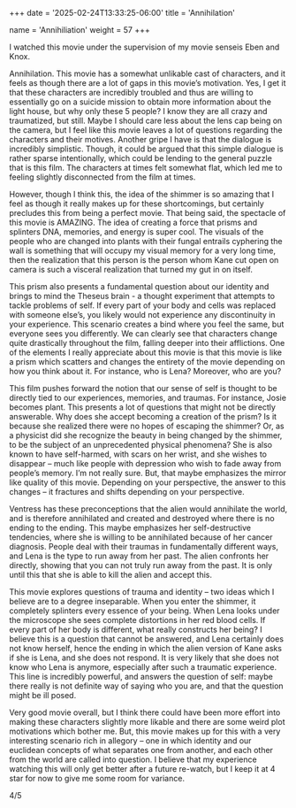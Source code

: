 +++
date = '2025-02-24T13:33:25-06:00'
title = 'Annihilation'

name = 'Annihiliation'
weight = 57
+++





I watched this movie under the supervision of my movie senseis Eben and Knox.

Annihilation. This movie has a somewhat unlikable cast of characters, and it feels as though there are a lot of gaps in this movie’s motivation. Yes, I get it that these characters are incredibly troubled and thus are willing to essentially go on a suicide mission to obtain more information about the light house, but why only these 5 people? I know they are all crazy and traumatized, but still. Maybe I should care less about the lens cap being on the camera, but I feel like this movie leaves a lot of questions regarding the characters and their motives. Another gripe I have is that the dialogue is incredibly simplistic. Though, it could be argued that this simple dialogue is rather sparse intentionally, which could be lending to the general puzzle that is this film. The characters at times felt somewhat flat, which led me to feeling slightly disconnected from the film at times.

However, though I think this, the idea of the shimmer is so amazing that I feel as though it really makes up for these shortcomings, but certainly precludes this from being a perfect movie. That being said, the spectacle of this movie is AMAZING. The idea of creating a force that prisms and splinters DNA, memories, and energy is super cool. The visuals of the people who are changed into plants with their fungal entrails cyphering the wall is something that will occupy my visual memory for a very long time, then the realization that this person is the person whom Kane cut open on camera is such a visceral realization that turned my gut in on itself.

This prism also presents a fundamental question about our identity and brings to mind the Theseus brain - a thought experiment that attempts to tackle problems of self. If every part of your body and cells was replaced with someone else’s, you likely would not experience any discontinuity in your experience. This scenario creates a bind where you feel the same, but everyone sees you differently. We can clearly see that characters change quite drastically throughout the film, falling deeper into their afflictions. One of the elements I really appreciate about this movie is that this movie is like a prism which scatters and changes the entirety of the movie depending on how you think about it. For instance, who is Lena? Moreover, who are you?

This film pushes forward the notion that our sense of self is thought to be directly tied to our experiences, memories, and traumas. For instance, Josie becomes plant. This presents a lot of questions that might not be directly answerable. Why does she accept becoming a creation of the prism? Is it because she realized there were no hopes of escaping the shimmer? Or, as a physicist did she recognize the beauty in being changed by the shimmer, to be the subject of an unprecedented physical phenomena? She is also known to have self-harmed, with scars on her wrist, and she wishes to disappear – much like people with depression who wish to fade away from people’s memory. I’m not really sure. But, that maybe emphasizes the mirror like quality of this movie. Depending on your perspective, the answer to this changes – it fractures and shifts depending on your perspective.

Ventress has these preconceptions that the alien would annihilate the world, and is therefore annihilated and created and destroyed where there is no ending to the ending. This maybe emphasizes her self-destructive tendencies, where she is willing to be annihilated because of her cancer diagnosis. People deal with their traumas in fundamentally different ways, and Lena is the type to run away from her past. The alien confronts her directly, showing that you can not truly run away from the past. It is only until this that she is able to kill the alien and accept this.

This movie explores questions of trauma and identity – two ideas which I believe are to a degree inseparable. When you enter the shimmer, it completely splinters every essence of your being. When Lena looks under the microscope she sees complete distortions in her red blood cells. If every part of her body is different, what really constructs her being? I believe this is a question that cannot be answered, and Lena certainly does not know herself, hence the ending in which the alien version of Kane asks if she is Lena, and she does not respond. It is very likely that she does not know who Lena is anymore, especially after such a traumatic experience. This line is incredibly powerful, and answers the question of self: maybe there really is not definite way of saying who you are, and that the question might be ill posed.

Very good movie overall, but I think there could have been more effort into making these characters slightly more likable and there are some weird plot motivations which bother me. But, this movie makes up for this with a very interesting scenario rich in allegory – one in which identity and our euclidean concepts of what separates one from another, and each other from the world are called into question. I believe that my experience watching this will only get better after a future re-watch, but I keep it at 4 star for now to give me some room for variance.

4/5
